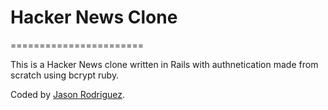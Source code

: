# Hacker News Clone 
=======================

This is a Hacker News clone written in Rails with authnetication made from scratch using bcrypt ruby. 

Coded by [Jason Rodriguez](http://jasonrodriguez.net/index.html).
